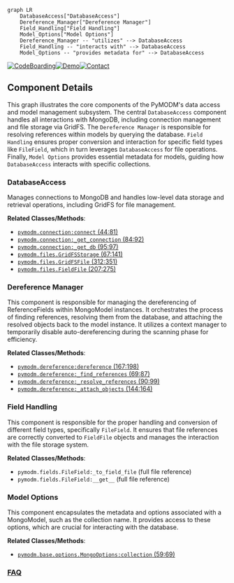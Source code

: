 ```mermaid
graph LR
    DatabaseAccess["DatabaseAccess"]
    Dereference_Manager["Dereference Manager"]
    Field_Handling["Field Handling"]
    Model_Options["Model Options"]
    Dereference_Manager -- "utilizes" --> DatabaseAccess
    Field_Handling -- "interacts with" --> DatabaseAccess
    Model_Options -- "provides metadata for" --> DatabaseAccess
```
[![CodeBoarding](https://img.shields.io/badge/Generated%20by-CodeBoarding-9cf?style=flat-square)](https://github.com/CodeBoarding/GeneratedOnBoardings)[![Demo](https://img.shields.io/badge/Try%20our-Demo-blue?style=flat-square)](https://www.codeboarding.org/demo)[![Contact](https://img.shields.io/badge/Contact%20us%20-%20contact@codeboarding.org-lightgrey?style=flat-square)](mailto:contact@codeboarding.org)

## Component Details

This graph illustrates the core components of the PyMODM's data access and model management subsystem. The central `DatabaseAccess` component handles all interactions with MongoDB, including connection management and file storage via GridFS. The `Dereference Manager` is responsible for resolving references within models by querying the database. `Field Handling` ensures proper conversion and interaction for specific field types like `FileField`, which in turn leverages `DatabaseAccess` for file operations. Finally, `Model Options` provides essential metadata for models, guiding how `DatabaseAccess` interacts with specific collections.

### DatabaseAccess
Manages connections to MongoDB and handles low-level data storage and retrieval operations, including GridFS for file management.


**Related Classes/Methods**:

- <a href="https://github.com/mongodb/pymodm/blob/master/pymodm/connection.py#L44-L81" target="_blank" rel="noopener noreferrer">`pymodm.connection:connect` (44:81)</a>
- <a href="https://github.com/mongodb/pymodm/blob/master/pymodm/connection.py#L84-L92" target="_blank" rel="noopener noreferrer">`pymodm.connection:_get_connection` (84:92)</a>
- <a href="https://github.com/mongodb/pymodm/blob/master/pymodm/connection.py#L95-L97" target="_blank" rel="noopener noreferrer">`pymodm.connection:_get_db` (95:97)</a>
- <a href="https://github.com/mongodb/pymodm/blob/master/pymodm/files.py#L67-L141" target="_blank" rel="noopener noreferrer">`pymodm.files.GridFSStorage` (67:141)</a>
- <a href="https://github.com/mongodb/pymodm/blob/master/pymodm/files.py#L312-L351" target="_blank" rel="noopener noreferrer">`pymodm.files.GridFSFile` (312:351)</a>
- <a href="https://github.com/mongodb/pymodm/blob/master/pymodm/files.py#L207-L275" target="_blank" rel="noopener noreferrer">`pymodm.files.FieldFile` (207:275)</a>


### Dereference Manager
This component is responsible for managing the dereferencing of ReferenceFields within MongoModel instances. It orchestrates the process of finding references, resolving them from the database, and attaching the resolved objects back to the model instance. It utilizes a context manager to temporarily disable auto-dereferencing during the scanning phase for efficiency.


**Related Classes/Methods**:

- <a href="https://github.com/mongodb/pymodm/blob/master/pymodm/dereference.py#L167-L198" target="_blank" rel="noopener noreferrer">`pymodm.dereference:dereference` (167:198)</a>
- <a href="https://github.com/mongodb/pymodm/blob/master/pymodm/dereference.py#L69-L87" target="_blank" rel="noopener noreferrer">`pymodm.dereference:_find_references` (69:87)</a>
- <a href="https://github.com/mongodb/pymodm/blob/master/pymodm/dereference.py#L90-L99" target="_blank" rel="noopener noreferrer">`pymodm.dereference:_resolve_references` (90:99)</a>
- <a href="https://github.com/mongodb/pymodm/blob/master/pymodm/dereference.py#L144-L164" target="_blank" rel="noopener noreferrer">`pymodm.dereference:_attach_objects` (144:164)</a>


### Field Handling
This component is responsible for the proper handling and conversion of different field types, specifically `FileField`. It ensures that file references are correctly converted to `FieldFile` objects and manages the interaction with the file storage system.


**Related Classes/Methods**:

- `pymodm.fields.FileField:_to_field_file` (full file reference)
- `pymodm.fields.FileField:__get__` (full file reference)


### Model Options
This component encapsulates the metadata and options associated with a MongoModel, such as the collection name. It provides access to these options, which are crucial for interacting with the database.


**Related Classes/Methods**:

- <a href="https://github.com/mongodb/pymodm/blob/master/pymodm/base/options.py#L59-L69" target="_blank" rel="noopener noreferrer">`pymodm.base.options.MongoOptions:collection` (59:69)</a>




### [FAQ](https://github.com/CodeBoarding/GeneratedOnBoardings/tree/main?tab=readme-ov-file#faq)